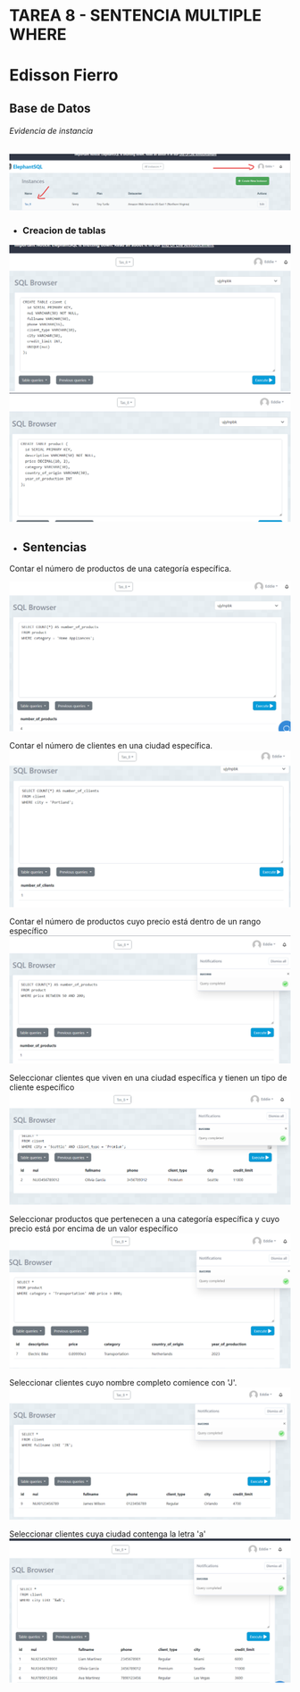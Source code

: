 # TAREA 8 - SENTENCIA MULTIPLE WHERE
#            Edisson Fierro 
## Base de Datos


######  Evidencia de instancia

   
<img src="Capturas/evidencia.png"> 

+ ### Creacion de tablas


<img src="capturas/client_tabla.png"> 

<img src="capturas/product_tabla.png"> 

+ ## Sentencias

Contar el número de productos de una categoría específica.

<img src="capturas/1erafun.png"> 

Contar el número de clientes en una ciudad específica.
<img src="capturas/2dafun.png"> 

 Contar el número de productos cuyo precio está dentro de un rango específico
<img src="capturas/3erafun.png"> 

Seleccionar clientes que viven en una ciudad específica y tienen un tipo de cliente específico
<img src="capturas/4tafun.png">

Seleccionar productos que pertenecen a una categoría específica y cuyo precio está por encima de un valor específico
<img src="capturas/5tafun.png"> 

Seleccionar clientes cuyo nombre completo comience con 'J'.
<img src="capturas/6tafun.png"> 

Seleccionar clientes cuya ciudad contenga la letra 'a'
<img src="capturas/7mafun.png"> 

